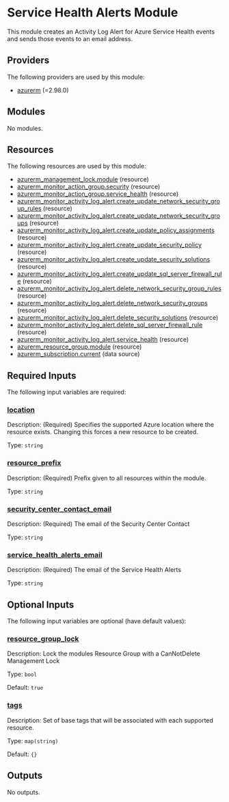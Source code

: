 # Service Health Alerts Module

This module creates an Activity Log Alert for Azure Service Health events and sends those events to an email address.

## Providers

The following providers are used by this module:

- <a name="provider_azurerm"></a> [azurerm](#provider_azurerm) (=2.98.0)

## Modules

No modules.

## Resources

The following resources are used by this module:

- [azurerm_management_lock.module](https://registry.terraform.io/providers/hashicorp/azurerm/2.98.0/docs/resources/management_lock) (resource)
- [azurerm_monitor_action_group.security](https://registry.terraform.io/providers/hashicorp/azurerm/2.98.0/docs/resources/monitor_action_group) (resource)
- [azurerm_monitor_action_group.service_health](https://registry.terraform.io/providers/hashicorp/azurerm/2.98.0/docs/resources/monitor_action_group) (resource)
- [azurerm_monitor_activity_log_alert.create_update_network_security_group_rules](https://registry.terraform.io/providers/hashicorp/azurerm/2.98.0/docs/resources/monitor_activity_log_alert) (resource)
- [azurerm_monitor_activity_log_alert.create_update_network_security_groups](https://registry.terraform.io/providers/hashicorp/azurerm/2.98.0/docs/resources/monitor_activity_log_alert) (resource)
- [azurerm_monitor_activity_log_alert.create_update_policy_assignments](https://registry.terraform.io/providers/hashicorp/azurerm/2.98.0/docs/resources/monitor_activity_log_alert) (resource)
- [azurerm_monitor_activity_log_alert.create_update_security_policy](https://registry.terraform.io/providers/hashicorp/azurerm/2.98.0/docs/resources/monitor_activity_log_alert) (resource)
- [azurerm_monitor_activity_log_alert.create_update_security_solutions](https://registry.terraform.io/providers/hashicorp/azurerm/2.98.0/docs/resources/monitor_activity_log_alert) (resource)
- [azurerm_monitor_activity_log_alert.create_update_sql_server_firewall_rule](https://registry.terraform.io/providers/hashicorp/azurerm/2.98.0/docs/resources/monitor_activity_log_alert) (resource)
- [azurerm_monitor_activity_log_alert.delete_network_security_group_rules](https://registry.terraform.io/providers/hashicorp/azurerm/2.98.0/docs/resources/monitor_activity_log_alert) (resource)
- [azurerm_monitor_activity_log_alert.delete_network_security_groups](https://registry.terraform.io/providers/hashicorp/azurerm/2.98.0/docs/resources/monitor_activity_log_alert) (resource)
- [azurerm_monitor_activity_log_alert.delete_security_solutions](https://registry.terraform.io/providers/hashicorp/azurerm/2.98.0/docs/resources/monitor_activity_log_alert) (resource)
- [azurerm_monitor_activity_log_alert.delete_sql_server_firewall_rule](https://registry.terraform.io/providers/hashicorp/azurerm/2.98.0/docs/resources/monitor_activity_log_alert) (resource)
- [azurerm_monitor_activity_log_alert.service_health](https://registry.terraform.io/providers/hashicorp/azurerm/2.98.0/docs/resources/monitor_activity_log_alert) (resource)
- [azurerm_resource_group.module](https://registry.terraform.io/providers/hashicorp/azurerm/2.98.0/docs/resources/resource_group) (resource)
- [azurerm_subscription.current](https://registry.terraform.io/providers/hashicorp/azurerm/2.98.0/docs/data-sources/subscription) (data source)

## Required Inputs

The following input variables are required:

### <a name="input_location"></a> [location](#input_location)

Description: (Required) Specifies the supported Azure location where the resource exists. Changing this forces a new resource to be created.

Type: `string`

### <a name="input_resource_prefix"></a> [resource_prefix](#input_resource_prefix)

Description: (Required) Prefix given to all resources within the module.

Type: `string`

### <a name="input_security_center_contact_email"></a> [security_center_contact_email](#input_security_center_contact_email)

Description: (Required) The email of the Security Center Contact

Type: `string`

### <a name="input_service_health_alerts_email"></a> [service_health_alerts_email](#input_service_health_alerts_email)

Description: (Required) The email of the Service Health Alerts

Type: `string`

## Optional Inputs

The following input variables are optional (have default values):

### <a name="input_resource_group_lock"></a> [resource_group_lock](#input_resource_group_lock)

Description: Lock the modules Resource Group with a CanNotDelete Management Lock

Type: `bool`

Default: `true`

### <a name="input_tags"></a> [tags](#input_tags)

Description: Set of base tags that will be associated with each supported resource.

Type: `map(string)`

Default: `{}`

## Outputs

No outputs.
